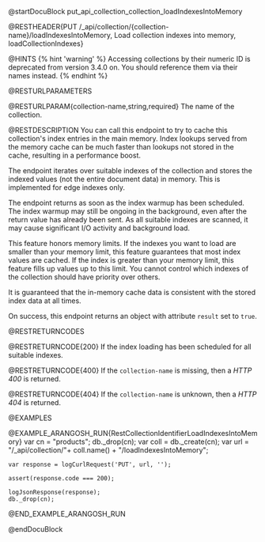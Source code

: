 
@startDocuBlock put_api_collection_collection_loadIndexesIntoMemory

@RESTHEADER{PUT /_api/collection/{collection-name}/loadIndexesIntoMemory, Load collection indexes into memory, loadCollectionIndexes}

@HINTS
{% hint 'warning' %}
Accessing collections by their numeric ID is deprecated from version 3.4.0 on.
You should reference them via their names instead.
{% endhint %}

@RESTURLPARAMETERS

@RESTURLPARAM{collection-name,string,required}
The name of the collection.

@RESTDESCRIPTION
You can call this endpoint to try to cache this collection's index entries in
the main memory. Index lookups served from the memory cache can be much faster
than lookups not stored in the cache, resulting in a performance boost.

The endpoint iterates over suitable indexes of the collection and stores the
indexed values (not the entire document data) in memory. This is implemented for
edge indexes only.

The endpoint returns as soon as the index warmup has been scheduled. The index
warmup may still be ongoing in the background, even after the return value has
already been sent. As all suitable indexes are scanned, it may cause significant
I/O activity and background load.

This feature honors memory limits. If the indexes you want to load are smaller
than your memory limit, this feature guarantees that most index values are
cached. If the index is greater than your memory limit, this feature fills
up values up to this limit. You cannot control which indexes of the collection
should have priority over others.

It is guaranteed that the in-memory cache data is consistent with the stored
index data at all times.

On success, this endpoint returns an object with attribute `result` set to `true`.

@RESTRETURNCODES

@RESTRETURNCODE{200}
If the index loading has been scheduled for all suitable indexes.

@RESTRETURNCODE{400}
If the `collection-name` is missing, then a *HTTP 400* is
returned.

@RESTRETURNCODE{404}
If the `collection-name` is unknown, then a *HTTP 404* is returned.

@EXAMPLES

@EXAMPLE_ARANGOSH_RUN{RestCollectionIdentifierLoadIndexesIntoMemory}
    var cn = "products";
    db._drop(cn);
    var coll = db._create(cn);
    var url = "/_api/collection/"+ coll.name() + "/loadIndexesIntoMemory";

    var response = logCurlRequest('PUT', url, '');

    assert(response.code === 200);

    logJsonResponse(response);
    db._drop(cn);
@END_EXAMPLE_ARANGOSH_RUN

@endDocuBlock

